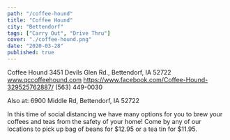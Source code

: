 ```yaml
---
path: "/coffee-hound"
title: "Coffee Hound"
city: "Bettendorf"
tags: ["Carry Out", "Drive Thru"]
cover: "./coffee-hound.png"
date: "2020-03-28"
published: true
---
```


Coffee Hound
3451 Devils Glen Rd.,
Bettendorf, IA 52722
www.qccoffeehound.com
https://www.facebook.com/Coffee-Hound-329525762887/
(563) 449-0030

Also at:
6900 Middle Rd,
Bettendorf, IA 52722

In this time of social distancing we have many options for you to brew your coffees and teas from the safety of your home! Come by any of our locations to pick up bag of beans for $12.95 or a tea tin for $11.95.
